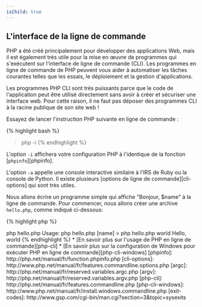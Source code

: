 ```yaml
---
isChild: true
---
```


## L'interface de la ligne de commande

PHP a été créé principalement pour développer des applications Web, mais il est également très utile pour la mise en œuvre de programmes qui s'exécutent sur l'interface de ligne de commande (CLI). Les programmes en ligne de commande de PHP peuvent vous aider à automatiser les tâches courantes telles que les essais, le déploiement et la gestion d'applications.

Les programmes PHP CLI sont très puissants parce que le code de l'application peut être utilisé directement sans avoir à créer et sécuriser une interface web. Pour cette raison, il ne faut  pas déposer des programmes CLI à la racine publique de son site web !

Essayez de lancer l'instruction PHP suivante en ligne de commande :

{% highlight bash %}
> php -i
{% endhighlight %}

L'option `-i` affichera votre configuration PHP à l'identique de la fonction [`phpinfo`][phpinfo].

L'option `-a` appelle une console interactive similaire à l'IRS de Ruby ou la console de Python. Il existe plusieurs [options de ligne de commande][cli-options] qui sont très utiles. 

Nous allons écrire un programme simple qui affiche "Bonjour, $name" à la ligne de commande. 
Pour commencer, nous allons créer une archive `hello.php`, comme indiqué ci-dessous:

{% highlight php %}
<?php
if($argc != 2) {
    echo "Usage: php hello.php [name].\n";
    exit(1);
}
$name = $argv[1];
echo "Hello, $name\n";
{% endhighlight %}

PHP définit deux variables spéciales basées sur les arguments reçus par votre script lors de son exécution. [`$argc`][argc] est une variable de type entier contenant le *nombre d'arguments* et [`$argv`][argv] est une variable de type tableau contenant la *valeur* de chaque argument. Le premier argument est toujours le nom de votre fichier de script PHP, soit `hello.php` dans notre cas.

La expression `exit()` peut être utilisée avec un nombre différent de zéro pour vous faire savoir que la console de commande a échoué. Vous trouverez [ici][exit-codes], les codes de sortie les plus couramment utilisés.

Exécutez le script ci-dessous dans un terminal :

{% highlight bash %}
> php hello.php
Usage: php hello.php [name]
> php hello.php world
Hello, world
{% endhighlight %}


 * [En savoir plus sur l'usage de PHP en ligne de commande][php-cli]
 * [En savoir plus sur la configuration de Windows pour exécuter PHP en ligne de commande][php-cli-windows]

[phpinfo]: http://php.net/manual/fr/function.phpinfo.php
[cli-options]: http://www.php.net/manual/fr/features.commandline.options.php
[argc]: http://php.net/manual/fr/reserved.variables.argc.php
[argv]: http://php.net/manual/fr/reserved.variables.argv.php
[php-cli]: http://php.net/manual/fr/features.commandline.php
[php-cli-windows]: http://www.php.net/manual/fr/install.windows.commandline.php
[exit-codes]: http://www.gsp.com/cgi-bin/man.cgi?section=3&topic=sysexits
